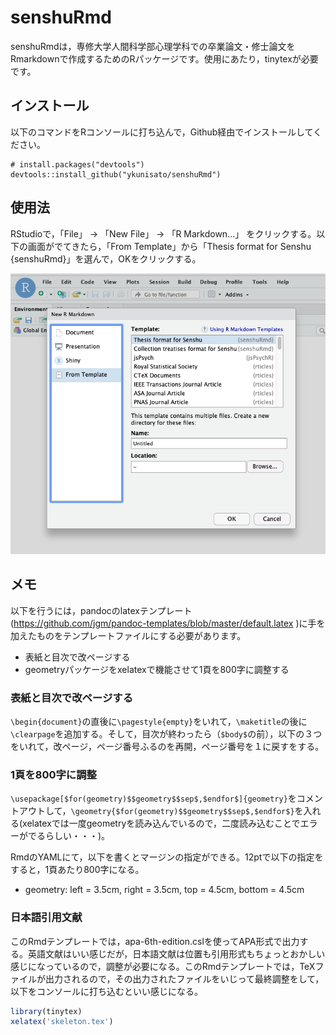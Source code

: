 
<!-- README.md is generated from README.Rmd. Please edit that file -->

# senshuRmd

<!-- badges: start -->

<!-- badges: end -->

senshuRmdは，専修大学人間科学部心理学科での卒業論文・修士論文をRmarkdownで作成するためのRパッケージです。使用にあたり，tinytexが必要です。

## インストール

以下のコマンドをRコンソールに打ち込んで，Github経由でインストールしてください。

    # install.packages("devtools")
    devtools::install_github("ykunisato/senshuRmd")

## 使用法

RStudioで，「File」 -\> 「New File」 -\> 「R Markdown…」
をクリックする。以下の画面がでてきたら，「From
Template」から「Thesis format for Senshu
{senshuRmd}」を選んで，OKをクリックする。

![](fig/fig1.png)

## メモ

以下を行うには，pandocのlatexテンプレート(<https://github.com/jgm/pandoc-templates/blob/master/default.latex>
)に手を加えたものをテンプレートファイルにする必要があります。

  - 表紙と目次で改ページする
  - geometryパッケージをxelatexで機能させて1頁を800字に調整する

### 表紙と目次で改ページする

`\begin{document}`の直後に`\pagestyle{empty}`をいれて，`\maketitle`の後に`\clearpage`を追加する。そして，目次が終わったら（`$body$`の前），以下の３つをいれて，改ページ，ページ番号ふるのを再開，ページ番号を１に戻すをする。

### 1頁を800字に調整

`\usepackage[$for(geometry)$$geometry$$sep$,$endfor$]{geometry}`をコメントアウトして，`\geometry{$for(geometry)$$geometry$$sep$,$endfor$}`を入れる(xelatexでは一度geometryを読み込んでいるので，二度読み込むことでエラーがでるらしい・・・)。

RmdのYAMLにて，以下を書くとマージンの指定ができる。12ptで以下の指定をすると，1頁あたり800字になる。

  - geometry: left = 3.5cm, right = 3.5cm, top = 4.5cm, bottom =
4.5cm

### 日本語引用文献

このRmdテンプレートでは，apa-6th-edition.cslを使ってAPA形式で出力する。英語文献はいい感じだが，日本語文献は位置も引用形式もちょっとおかしい感じになっているので，調整が必要になる。このRmdテンプレートでは，TeXファイルが出力されるので，その出力されたファイルをいじって最終調整をして，以下をコンソールに打ち込むといい感じになる。

``` r
library(tinytex)
xelatex('skeleton.tex')
```
